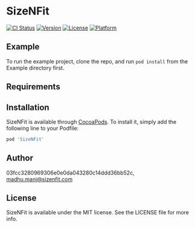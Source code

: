 # SizeNFit

[![CI Status](https://img.shields.io/travis/03fcc3280969306e0e0da043280c14ddd36bb52c/SizeNFit.svg?style=flat)](https://travis-ci.org/03fcc3280969306e0e0da043280c14ddd36bb52c/SizeNFit)
[![Version](https://img.shields.io/cocoapods/v/SizeNFit.svg?style=flat)](https://cocoapods.org/pods/SizeNFit)
[![License](https://img.shields.io/cocoapods/l/SizeNFit.svg?style=flat)](https://cocoapods.org/pods/SizeNFit)
[![Platform](https://img.shields.io/cocoapods/p/SizeNFit.svg?style=flat)](https://cocoapods.org/pods/SizeNFit)

## Example

To run the example project, clone the repo, and run `pod install` from the Example directory first.

## Requirements

## Installation

SizeNFit is available through [CocoaPods](https://cocoapods.org). To install
it, simply add the following line to your Podfile:

```ruby
pod 'SizeNFit'
```

## Author

03fcc3280969306e0e0da043280c14ddd36bb52c, madhu.mani@sizenfit.com

## License

SizeNFit is available under the MIT license. See the LICENSE file for more info.
